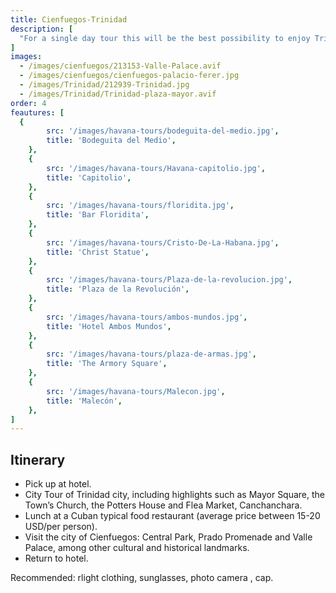 ```yaml
---
title: Cienfuegos-Trinidad
description: [
  "For a single day tour this will be the best possibility to enjoy Trinidad city as it won`t have too much packed in one same day. This day we will just visit Cienfuegos and Trinidad. Departure early morning (7:00 am) and back to the hotel at about 7:00 pm. Enjoying country side, farming and small towns in the way among the attractions of the tour. There will be road stops if needed."
]
images:
  - /images/cienfuegos/213153-Valle-Palace.avif
  - /images/cienfuegos/cienfuegos-palacio-ferer.jpg
  - /images/Trinidad/212939-Trinidad.jpg
  - /images/Trinidad/Trinidad-plaza-mayor.avif
order: 4
feautures: [
  {
        src: '/images/havana-tours/bodeguita-del-medio.jpg',
        title: 'Bodeguita del Medio',
    },
    {
        src: '/images/havana-tours/Havana-capitolio.jpg',
        title: 'Capitolio',
    },
    {
        src: '/images/havana-tours/floridita.jpg',
        title: 'Bar Floridita',
    },
    {
        src: '/images/havana-tours/Cristo-De-La-Habana.jpg',
        title: 'Christ Statue',
    },
    {
        src: '/images/havana-tours/Plaza-de-la-revolucion.jpg',
        title: 'Plaza de la Revolución',
    },
    {
        src: '/images/havana-tours/ambos-mundos.jpg',
        title: 'Hotel Ambos Mundos',
    },
    {
        src: '/images/havana-tours/plaza-de-armas.jpg',
        title: 'The Armory Square',
    },
    {
        src: '/images/havana-tours/Malecon.jpg',
        title: 'Malecón',
    },
]
---
```


<section class="mb-10">
  <h2 class="text-2xl lg:text-3xl font-bold text-gray-900 mb-6 border-b-2 border-blue-500 pb-2">
    Itinerary
  </h2>

  <ul class="space-y-3 lg:space-y-4">
    <li class="flex items-start space-x-3 text-gray-700 leading-relaxed">
      <span class="inline-block w-2 h-2 bg-blue-500 rounded-full mt-2 flex-shrink-0"></span>
      <span class="text-sm lg:text-base">Pick up at hotel.</span>
    </li>
    <li class="flex items-start space-x-3 text-gray-700 leading-relaxed">
      <span class="inline-block w-2 h-2 bg-blue-500 rounded-full mt-2 flex-shrink-0"></span>
      <span class="text-sm lg:text-base">City Tour of Trinidad city, including highlights such as Mayor Square, the Town’s Church, the Potters House and Flea Market, Canchanchara.</span>
    </li>
    <li class="flex items-start space-x-3 text-gray-700 leading-relaxed">
      <span class="inline-block w-2 h-2 bg-blue-500 rounded-full mt-2 flex-shrink-0"></span>
      <span class="text-sm lg:text-base">Lunch at a Cuban typical food restaurant (average price between 15-20 USD/per person).</span>
    </li>
    <li class="flex items-start space-x-3 text-gray-700 leading-relaxed">
      <span class="inline-block w-2 h-2 bg-blue-500 rounded-full mt-2 flex-shrink-0"></span>
      <span class="text-sm lg:text-base">Visit the city of Cienfuegos: Central Park, Prado Promenade and Valle Palace, among other cultural and historical landmarks.</span>
    </li>
    <li class="flex items-start space-x-3 text-gray-700 leading-relaxed">
      <span class="inline-block w-2 h-2 bg-blue-500 rounded-full mt-2 flex-shrink-0"></span>
      <span class="text-sm lg:text-base">Return to hotel.</span>
    </li>
  </ul>
</section>

<div class="bg-gradient-to-r from-yellow-50 to-orange-50 border-l-4 border-yellow-400 p-4 lg:p-6 rounded-r-lg mb-8">
  <p class="text-sm lg:text-base text-gray-800 leading-relaxed">
    <span class="font-bold text-yellow-700">Recommended:</span>
    <span class="ml-2">rlight clothing, sunglasses, photo camera , cap.</span>
  </p>
</div>

